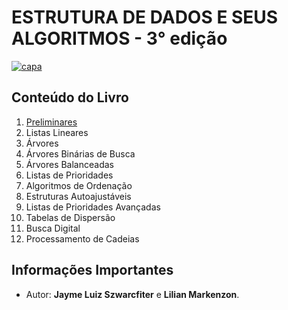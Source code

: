 # ESTRUTURA DE DADOS E SEUS ALGORITMOS - 3° edição

[![capa](https://images-na.ssl-images-amazon.com/images/I/61MT4SsqDSL.jpg)](https://drive.google.com/file/d/1Z5zL9omR4SFs469AZp1BmcsIFBF6ADmJ/view)

## Conteúdo do Livro

1. [Preliminares](https://github.com/Darlley/ExerciciosLivros/tree/master/tecnologia/estruturadedados1/capitulo1)
1. Listas Lineares
1. Árvores
1. Árvores Binárias de Busca
1. Árvores Balanceadas
1. Listas de Prioridades
1. Algoritmos de Ordenação
1. Estruturas Autoajustáveis
1. Listas de Prioridades Avançadas
1. Tabelas de Dispersão
1. Busca Digital
1. Processamento de Cadeias

## Informações Importantes

- Autor: **Jayme Luiz Szwarcfiter** e **Lilian Markenzon**.
